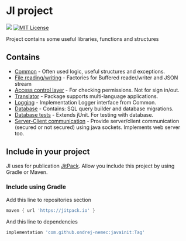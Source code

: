 # JI project

[![](https://jitpack.io/v/ondrej-nemec/javainit.svg)](https://jitpack.io/#ondrej-nemec/javainit)
[![MIT License](http://img.shields.io/badge/license-MIT-green.svg) ](https://github.com/ondrej-nemec/javainit/blob/master/LICENSE)

Project contains some useful libraries, functions and structures

## Contains

* [Common](ji-common) - Often used logic, useful structures and exceptions.
* [File reading/writing](ji-files) - Factories for Buffered reader/writer and JSON stream
* [Access control layer](ji-acl) - For checking permissions. Not for sign in/out.
* [Translator](ji-translate) - Package supports multi-language applications.
* [Logging](ji-logging) - Implementation Logger interface from Common.
* [Database](ji-database) - Contains: SQL query builder and database migrations.
* [Database tests](ji-testing) - Extends jUnit. For testing with database.
* [Server-Client communication](ji-communication) - Provide server/client communication (secured or not secured) using java sockets. Implements web server too. 

## Include in your project

JI uses for publication <a href="https://jitpack.io/">JitPack</a>. Allow you include this project by using Gradle or Maven.

### Include using Gradle

Add this line to repositories section
```gradle
maven { url 'https://jitpack.io' }
```
And this line to dependencies
```gradle
implementation 'com.github.ondrej-nemec:javainit:Tag'
```